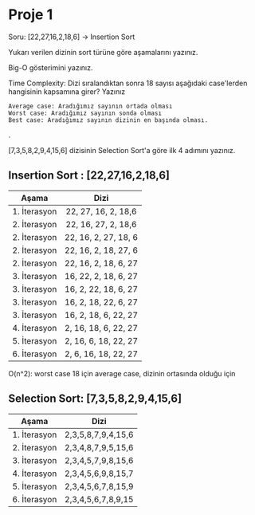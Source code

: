 # Proje 1

Soru: [22,27,16,2,18,6] -> Insertion Sort

Yukarı verilen dizinin sort türüne göre aşamalarını yazınız.

Big-O gösterimini yazınız.

Time Complexity: Dizi sıralandıktan sonra 18 sayısı aşağıdaki case'lerden hangisinin kapsamına girer? Yazınız

    Average case: Aradığımız sayının ortada olması
    Worst case: Aradığımız sayının sonda olması
    Best case: Aradığımız sayının dizinin en başında olması.

.


[7,3,5,8,2,9,4,15,6] dizisinin Selection Sort'a göre ilk 4 adımını yazınız.

## Insertion Sort : [22,27,16,2,18,6]
| Aşama | Dizi |
|:---: | :------: |
|1. İterasyon| 22, 27, 16, 2, 18,6|
|2. İterasyon| 22, 16, 27, 2, 18,6 |
|2. İterasyon | 22, 16, 2, 27, 18, 6 |
|2. İterasyon | 22, 16, 2, 18, 27, 6 |
|2. İterasyon | 22, 16, 2, 18, 6, 27 |
|3. İterasyon | 16, 22, 2, 18, 6, 27 |
|3. İterasyon | 16, 2, 22, 18, 6, 27 |
|3. İterasyon | 16, 2, 18, 22, 6, 27 |
|3. İterasyon | 16, 2, 18, 6, 22, 27 |
|4. İterasyon | 2, 16, 18, 6, 22, 27 |
|5. İterasyon | 2, 16, 6, 18, 22, 27 |
|6. İterasyon | 2, 6, 16, 18, 22, 27 |

O(n^2): worst case
18 için average case, dizinin ortasında olduğu için


## Selection Sort: [7,3,5,8,2,9,4,15,6] 
| Aşama | Dizi |
|:---: | :------: |
|1. İterasyon| 2,3,5,8,7,9,4,15,6|
|2. İterasyon| 2,3,4,8,7,9,5,15,6|
|3. İterasyon| 2,3,4,5,7,9,8,15,6|
|4. İterasyon| 2,3,4,5,6,9,8,15,7|
|5. İterasyon| 2,3,4,5,6,7,8,15,9|
|6. İterasyon| 2,3,4,5,6,7,8,9,15|

